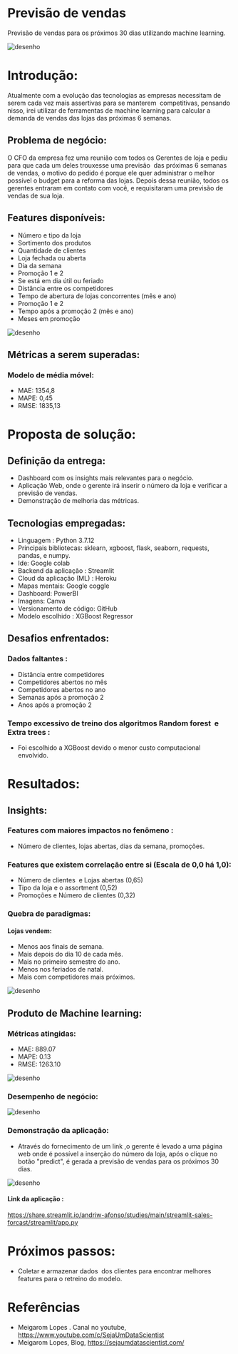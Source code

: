 # Previsão de vendas
Previsão de vendas para os próximos 30 dias utilizando machine learning.

<img src = "imgs/capa.png" alt = "desenho" largura = "100%" />


# Introdução:

Atualmente com a evolução das tecnologias as empresas necessitam de serem cada vez mais assertivas para se manterem  competitivas, pensando nisso, irei utilizar de ferramentas de machine learning para calcular a demanda de vendas das lojas das próximas 6 semanas.

## Problema de negócio:
O CFO da empresa fez uma reunião com todos os Gerentes de loja e pediu para que cada um deles trouxesse uma previsão  das próximas 6 semanas de vendas, o motivo do pedido é porque ele quer administrar o melhor possível o budget para a reforma das lojas.
Depois dessa reunião, todos os gerentes entraram em contato com você, e requisitaram uma previsão de vendas de sua loja.

## Features disponíveis:
- Número e tipo da loja
- Sortimento dos produtos
- Quantidade de clientes
- Loja fechada ou aberta 
- Dia da semana
- Promoção 1 e 2
- Se está em dia útil ou feriado 
- Distância entre os competidores
- Tempo de abertura de lojas concorrentes (mês e ano)
- Promoção 1 e 2
- Tempo após a promoção 2 (mês e ano)
- Meses em promoção

<img src = "imgs/DAYLE_STORE_SALES.png" alt = "desenho" largura = "100%" />

## Métricas a serem superadas:
### Modelo de média móvel:
- MAE:   1354,8
- MAPE:  0,45
- RMSE:  1835,13

# Proposta de solução:
## Definição da entrega:
- Dashboard com os insights mais relevantes para o negócio.
- Aplicação Web, onde o gerente irá inserir o número da loja e verificar a previsão de vendas.
- Demonstração de melhoria das métricas.

## Tecnologias empregadas:
- Linguagem : Python 3.7.12
- Principais bibliotecas: sklearn, xgboost, flask,
seaborn, requests, pandas, e numpy.
- Ide: Google colab
- Backend da aplicação : Streamlit
- Cloud da aplicação (ML) : Heroku
- Mapas mentais: Google coggle
- Dashboard: PowerBI
- Imagens: Canva
- Versionamento de código: GitHub
- Modelo escolhido : XGBoost Regressor
## Desafios enfrentados:
### Dados faltantes :
- Distância entre competidores
- Competidores abertos no mês 
- Competidores abertos no ano
- Semanas após a promoção 2 
- Anos após a promoção 2

### Tempo excessivo de treino dos algoritmos Random forest  e Extra trees :
- Foi escolhido a XGBoost devido o menor custo computacional envolvido.

# Resultados:
## Insights:
### Features com maiores impactos no fenômeno :
- Número de clientes, lojas abertas, dias da semana, promoções.

### Features que existem correlação entre si (Escala de 0,0 há 1,0):
- Número de clientes  e Lojas abertas (0,65)
- Tipo da loja e o assortment (0,52)
- Promoções e Número de clientes (0,32)


### Quebra de paradigmas:
#### Lojas vendem:
- Menos aos finais de semana.
- Mais depois do dia 10 de cada mês.
- Mais no primeiro semestre do ano.
- Menos nos feriados de natal.
- Mais com competidores mais próximos.
<img src = "imgs/dashboard.png" alt = "desenho" largura = "100%" />

## Produto de Machine learning:
### Métricas atingidas:
- MAE:   889.07
- MAPE:  0.13
- RMSE:  1263.10

<img src = "imgs/metrics.png" alt = "desenho" largura = "100%" />

### Desempenho de negócio:
<img src = "imgs/negocio.png" alt = "desenho" largura = "100%" />



### Demonstração da aplicação:
 - Através do fornecimento de um link ,o  gerente é levado a uma página web onde é possível a inserção do número da loja, após o clique no botão "predict", é gerada a previsão de vendas para os próximos 30 dias.


<img src = "imgs/appstreamlit.png" alt = "desenho" largura = "100%" />

#### Link da aplicação :
https://share.streamlit.io/andriw-afonso/studies/main/streamlit-sales-forcast/streamlit/app.py

# Próximos passos:
- Coletar e armazenar dados  dos clientes para encontrar melhores features para o retreino do modelo.

# Referências

- Meigarom Lopes . Canal no youtube, https://www.youtube.com/c/SejaUmDataScientist
- Meigarom Lopes, Blog, https://sejaumdatascientist.com/
